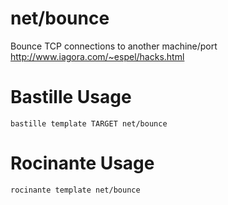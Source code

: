 # net/bounce
Bounce TCP connections to another machine/port
http://www.iagora.com/~espel/hacks.html

# Bastille Usage
```shell
bastille template TARGET net/bounce
```

# Rocinante Usage
```shell
rocinante template net/bounce
```
